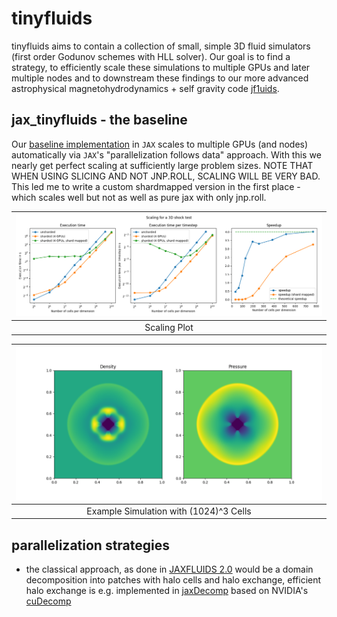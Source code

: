 # tinyfluids

tinyfluids aims to contain a collection of small, simple 3D fluid simulators (first order Godunov schemes with HLL solver). Our goal is to find a strategy, to efficiently scale these simulations to multiple GPUs and later multiple nodes and to downstream these findings to our more advanced astrophysical magnetohydrodynamics + self gravity code [jf1uids](https://github.com/leo1200/jf1uids).

## jax_tinyfluids - the baseline

Our [baseline implementation](tinyfluids/jax_tinyfluids/jax_tinyfluids.py) in `JAX` scales to multiple GPUs (and nodes) automatically via `JAX`'s "parallelization follows data" approach. With this we nearly get perfect scaling at sufficiently large problem sizes. NOTE THAT WHEN USING SLICING AND NOT JNP.ROLL, SCALING WILL BE VERY BAD. This led me to write a custom shardmapped version in the first place - which scales well but not as well as pure jax with only jnp.roll.


| ![Scaling Plot](figures/scaling_results.png) |
|:--------------------------------------------:|
| Scaling Plot                                 |

| ![Example Simulation](figures/check_1024.png)  |
|:----------------------------------------------:|
| Example Simulation with (1024)^3 Cells         |

## parallelization strategies

- the classical approach, as done in [JAXFLUIDS 2.0](https://arxiv.org/abs/2402.05193) would be a domain decomposition into patches with halo cells and halo exchange, efficient halo exchange is e.g. implemented in [jaxDecomp](https://github.com/DifferentiableUniverseInitiative/jaxDecomp) based on NVIDIA's [cuDecomp](https://nvidia.github.io/cuDecomp/index.html)